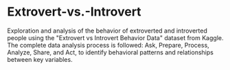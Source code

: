 # Extrovert-vs.-Introvert
Exploration and analysis of the behavior of extroverted and introverted people using the "Extrovert vs Introvert Behavior Data" dataset from Kaggle. The complete data analysis process is followed: Ask, Prepare, Process, Analyze, Share, and Act, to identify behavioral patterns and relationships between key variables.
